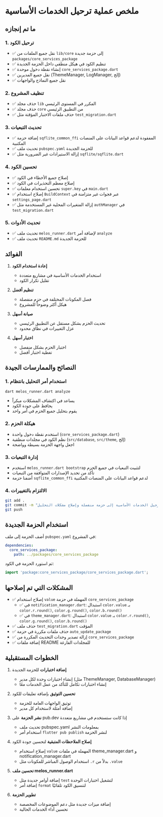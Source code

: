 # ملخص عملية ترحيل الخدمات الأساسية

## ما تم إنجازه

### 1. ترحيل الكود

- ✅ نقل جميع الملفات من `lib/core` إلى حزمة جديدة `packages/core_services_package`
- ✅ تنظيم الكود في هيكل منطقي داخل الحزمة الجديدة
- ✅ إنشاء نقطة دخول موحدة `core_services_package.dart`
- ✅ نقل جميع المديرين (ThemeManager, LogManager, إلخ)
- ✅ نقل جميع النماذج والواجهات

### 2. تنظيف المشروع

- ✅ حذف مجلد `lib` المكرر في المستوى الرئيسي
- ✅ حذف مجلد `core` من التطبيق الرئيسي
- ✅ حذف ملفات الاختبار المؤقتة مثل `test_migration.dart`

### 3. تحديث التبعيات

- ✅ إضافة حزمة `sqflite_common_ffi` المفقودة لدعم قواعد البيانات على المنصات المكتبية
- ✅ تحديث ملف `pubspec.yaml` للحزمة الجديدة
- ✅ إزالة الاستيرادات غير الضرورية مثل `sqflite/sqflite.dart`

### 4. تحسين الكود

- ✅ إصلاح جميع الأخطاء في الكود
- ✅ إصلاح معظم التحذيرات في الكود
- ✅ تحسين استخدام معلمات `super.key` في `main.dart`
- ✅ إصلاح استخدام `BuildContext` عبر فجوات غير متزامنة في `settings_page.dart`
- ✅ إزالة المتغيرات المحلية غير المستخدمة مثل `authManager` في `test_migration.dart`

### 5. تحديث الأدوات

- ✅ تحديث ملف `melos_runner.dart` لإضافة أمر `analyze`
- ✅ تحديث ملف `README.md` للحزمة الجديدة

## الفوائد

1. **إعادة استخدام الكود**
   - استخدام الخدمات الأساسية في مشاريع متعددة
   - تقليل تكرار الكود

2. **تنظيم أفضل**
   - فصل المكونات المختلفة في حزم منفصلة
   - هيكل أكثر وضوحاً للمشروع

3. **صيانة أسهل**
   - تحديث الحزم بشكل مستقل عن التطبيق الرئيسي
   - عزل التغييرات في نطاق محدود

4. **اختبار أسهل**
   - اختبار الحزم بشكل منفصل
   - تغطية اختبار أفضل

## النصائح والممارسات الجيدة

### 1. استخدام أمر التحليل بانتظام

```bash
dart melos_runner.dart analyze
```

- يساعد في اكتشاف المشكلات مبكراً
- يحافظ على جودة الكود
- يقوم بتحليل جميع الحزم في أمر واحد

### 2. هيكلة الحزم

- استخدم نقطة دخول واحدة (`core_services_package.dart`)
- نظم الكود في مجلدات منطقية (`src/database`, `src/theme`, إلخ)
- اجعل واجهة الحزمة بسيطة وواضحة

### 3. إدارة التبعيات

- استخدم `melos_runner.dart bootstrap` لتثبيت التبعيات في جميع الحزم
- تأكد من تحديد الإصدارات المتوافقة من التبعيات
- أضفنا حزمة `sqflite_common_ffi` لدعم قواعد البيانات على المنصات المكتبية

### 4. الالتزام بالتغييرات

```bash
git add .
git commit -m "ترحيل الخدمات الأساسية إلى حزمة منفصلة وإصلاح مشكلات التحليل"
git push
```

## استخدام الحزمة الجديدة

أضف الحزمة إلى ملف `pubspec.yaml` في المشروع:

```yaml
dependencies:
  core_services_package:
    path: ../packages/core_services_package
```

ثم استورد الحزمة في الكود:

```dart
import 'package:core_services_package/core_services_package.dart';
```

## المشكلات التي تم إصلاحها

- ✅ إصلاح استخدام `value` المهملة في حزمة `core_services_package`
  - ✅ في `notification_manager.dart`: استبدال `color.value` بـ `color.r.round()`, `color.g.round()`, `color.b.round()`
  - ✅ في `theme_manager.dart`: استبدال `color.value` بـ `color.r.round()`, `color.g.round()`, `color.b.round()`
- ✅ حذف ملف `test_migration.dart` المؤقت
- ✅ حذف ملفات مكررة في حزمة `auto_update_package`
- ✅ إزالة تصدير وحدات التحديث المكررة من `core_services_package`
- ✅ إضافة ملفات README للمجلدات الفارغة

## الخطوات المستقبلية

1. **إضافة اختبارات** للحزمة الجديدة
   - إنشاء اختبارات وحدة لكل مدير (مثل ThemeManager, DatabaseManager)
   - إنشاء اختبارات تكامل للتأكد من عمل الخدمات معًا

2. **تحسين التوثيق** بإضافة تعليقات للكود
   - توثيق الواجهات العامة للحزمة
   - إضافة أمثلة لاستخدام كل مدير

3. **نشر الحزمة** على pub.dev إذا كانت ستستخدم في مشاريع متعددة
   - تحديث ملف pubspec.yaml بمعلومات النشر
   - استخدام أمر `flutter pub publish` لنشر الحزمة

4. **إصلاح الملاحظات المتبقية** لتحسين جودة الكود
   - إصلاح استخدام `value` المهملة في ملفات theme_manager.dart و notification_manager.dart
   - استخدام الوصول المباشر للمكونات مثل `.r` بدلاً من `.value`

5. **تحسين ملف melos_runner.dart**
   - إضافة أوامر جديدة مثل `test` لتشغيل اختبارات الوحدة
   - إضافة أمر `format` لتنسيق الكود تلقائيًا

6. **تطوير الحزمة**
   - إضافة ميزات جديدة مثل دعم الموضوعات المخصصة
   - تحسين أداء الخدمات الحالية
